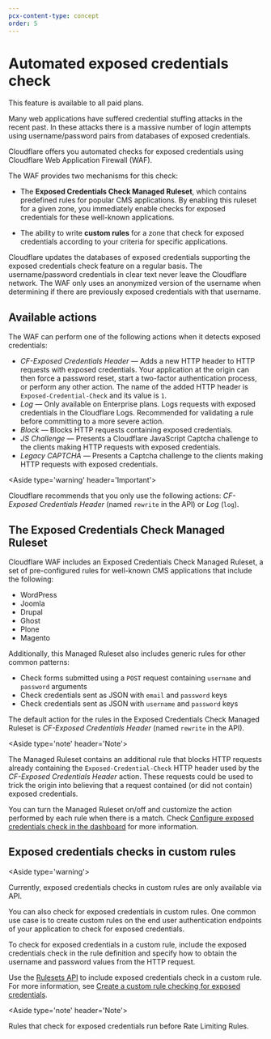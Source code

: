 ```yaml
---
pcx-content-type: concept
order: 5
---
```


# Automated exposed credentials check

<Aside type='note'>

This feature is available to all paid plans.

</Aside>

Many web applications have suffered credential stuffing attacks in the recent past. In these attacks there is a massive number of login attempts using username/password pairs from databases of exposed credentials.

Cloudflare offers you automated checks for exposed credentials using Cloudflare Web Application Firewall (WAF).

The WAF provides two mechanisms for this check:

*   The **Exposed Credentials Check Managed Ruleset**, which contains predefined rules for popular CMS applications. By enabling this ruleset for a given zone, you immediately enable checks for exposed credentials for these well-known applications.

*   The ability to write **custom rules** for a zone that check for exposed credentials according to your criteria for specific applications.

Cloudflare updates the databases of exposed credentials supporting the exposed credentials check feature on a regular basis. The username/password credentials in clear text never leave the Cloudflare network. The WAF only uses an anonymized version of the username when determining if there are previously exposed credentials with that username.

## Available actions

The WAF can perform one of the following actions when it detects exposed credentials:

*   *CF-Exposed Credentials Header* — Adds a new HTTP header to HTTP requests with exposed credentials. Your application at the origin can then force a password reset, start a two-factor authentication process, or perform any other action. The name of the added HTTP header is `Exposed-Credential-Check` and its value is `1`.
*   *Log* — Only available on Enterprise plans. Logs requests with exposed credentials in the Cloudflare Logs. Recommended for validating a rule before committing to a more severe action.
*   *Block* — Blocks HTTP requests containing exposed credentials.
*   *JS Challenge* — Presents a Cloudflare JavaScript Captcha challenge to the clients making HTTP requests with exposed credentials.
*   *Legacy CAPTCHA* — Presents a Captcha challenge to the clients making HTTP requests with exposed credentials.

\<Aside type='warning' header='Important'>

Cloudflare recommends that you only use the following actions: *CF-Exposed Credentials Header* (named `rewrite` in the API) or *Log* (`log`).

</Aside>

## The Exposed Credentials Check Managed Ruleset

Cloudflare WAF includes an Exposed Credentials Check Managed Ruleset, a set of pre-configured rules for well-known CMS applications that include the following:

*   WordPress
*   Joomla
*   Drupal
*   Ghost
*   Plone
*   Magento

Additionally, this Managed Ruleset also includes generic rules for other common patterns:

*   Check forms submitted using a `POST` request containing `username` and `password` arguments
*   Check credentials sent as JSON with `email` and `password` keys
*   Check credentials sent as JSON with `username` and `password` keys

The default action for the rules in the Exposed Credentials Check Managed Ruleset is *CF-Exposed Credentials Header* (named `rewrite` in the API).

\<Aside type='note' header='Note'>

The Managed Ruleset contains an additional rule that blocks HTTP requests already containing the `Exposed-Credential-Check` HTTP header used by the *CF-Exposed Credentials Header* action. These requests could be used to trick the origin into believing that a request contained (or did not contain) exposed credentials.

</Aside>

You can turn the Managed Ruleset on/off and customize the action performed by each rule when there is a match. Check [Configure exposed credentials check in the dashboard](/exposed-credentials-check/configure-dashboard) for more information.

## Exposed credentials checks in custom rules

\<Aside type='warning'>

Currently, exposed credentials checks in custom rules are only available via API.

</Aside>

You can also check for exposed credentials in custom rules. One common use case is to create custom rules on the end user authentication endpoints of your application to check for exposed credentials.

To check for exposed credentials in a custom rule, include the exposed credentials check in the rule definition and specify how to obtain the username and password values from the HTTP request.

Use the [Rulesets API](https://developers.cloudflare.com/ruleset-engine/rulesets-api) to include exposed credentials check in a custom rule. For more information, see [Create a custom rule checking for exposed credentials](/exposed-credentials-check/configure-api#create-a-custom-rule-checking-for-exposed-credentials).

\<Aside type='note' header='Note'>

Rules that check for exposed credentials run before Rate Limiting Rules.

</Aside>
